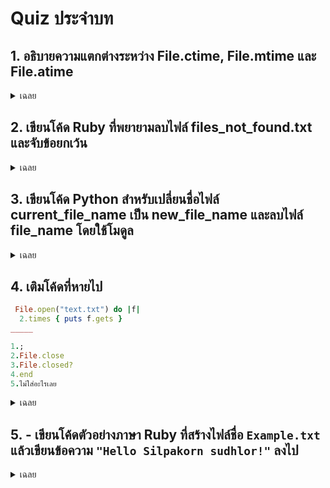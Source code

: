 # Quiz ประจำบท

## 1. อธิบายความแตกต่างระหว่าง File.ctime, File.mtime และ File.atime


<details>
<summary>เฉลย</summary>


ctime = เวลาที่ไฟล์ถูกสร้าง หรือ metadata มีการเปลี่ยน

mtime = เวลาที่ไฟล์ถูกแก้ไขล่าสุด (เนื้อหาเปลี่ยน)

atime = เวลาที่ไฟล์ถูกเปิดอ่านล่าสุด
</details>

## 2. เขียนโค้ด Ruby ที่พยายามลบไฟล์ files_not_found.txt และจับข้อยกเว้น 

<details>
<summary>เฉลย</summary>

```ruby
begin File.delete(“files_not_found.txt")
  rescue => e
    puts "Error: #{e.message}" 
end
```
</details>

## 3. เขียนโค้ด Python สำหรับเปลี่ยนชื่อไฟล์ current_file_name เป็น new_file_name และลบไฟล์ file_name โดยใช้โมดูล
 

<details>
<summary>เฉลย</summary>

```python
os.rename(current_file_name, new_file_name)
os.remove(file_name)
```
</details>

## 4. เติมโค้ดที่หายไป
```ruby
 File.open("text.txt") do |f| 
  2.times { puts f.gets }
_____

1.;
2.File.close
3.File.closed?
4.end
5.ไม่ใส่อะไรเลย
```
<details>
<summary>เฉลย</summary>
4.end
</details>

## 5. -   เขียนโค้ดตัวอย่างภาษา Ruby ที่สร้างไฟล์ชื่อ `Example.txt` แล้วเขียนข้อความ `"Hello Silpakorn sudhlor!"` ลงไป


<details>
<summary>เฉลย</summary>


File.open("Example.txt", "w") do |file|
 file.puts "Hello Silpakorn sudhlor!"
end

<details>
